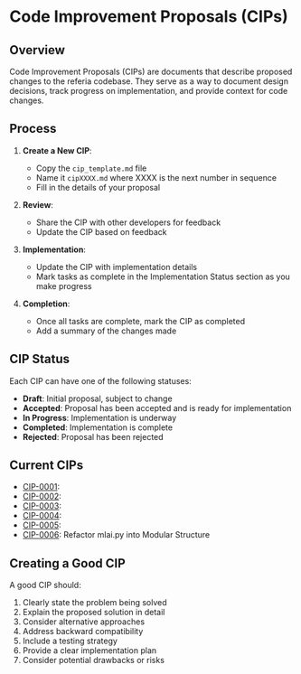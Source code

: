 # Code Improvement Proposals (CIPs)

## Overview

Code Improvement Proposals (CIPs) are documents that describe proposed changes to the referia codebase. They serve as a way to document design decisions, track progress on implementation, and provide context for code changes.

## Process

1. **Create a New CIP**:
   - Copy the `cip_template.md` file
   - Name it `cipXXXX.md` where XXXX is the next number in sequence
   - Fill in the details of your proposal

2. **Review**:
   - Share the CIP with other developers for feedback
   - Update the CIP based on feedback

3. **Implementation**:
   - Update the CIP with implementation details
   - Mark tasks as complete in the Implementation Status section as you make progress

4. **Completion**:
   - Once all tasks are complete, mark the CIP as completed
   - Add a summary of the changes made

## CIP Status

Each CIP can have one of the following statuses:

- **Draft**: Initial proposal, subject to change
- **Accepted**: Proposal has been accepted and is ready for implementation
- **In Progress**: Implementation is underway
- **Completed**: Implementation is complete
- **Rejected**: Proposal has been rejected

## Current CIPs

- [CIP-0001](./cip0001.md): 
- [CIP-0002](./cip0002.md): 
- [CIP-0003](./cip0003.md): 
- [CIP-0004](./cip0004.md): 
- [CIP-0005](./cip0005.md): 
- [CIP-0006](./cip0006.md): Refactor mlai.py into Modular Structure 

## Creating a Good CIP

A good CIP should:

1. Clearly state the problem being solved
2. Explain the proposed solution in detail
3. Consider alternative approaches
4. Address backward compatibility
5. Include a testing strategy
6. Provide a clear implementation plan
7. Consider potential drawbacks or risks 
